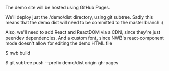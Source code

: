 The demo site will be hosted using GitHub Pages.

We'll deploy just the /demo/dist directory, using git subtree. Sadly this means
that the demo dist will need to be committed to the master branch :(

Also, we'll need to add React and ReactDOM via a CDN, since they're just peer/dev
dependencies. And a custom font, since NWB's react-component mode doesn't allow for editing the demo HTML file


$ nwb build

<!-- Copy this into the <head> of demo/dist/index.html -->
<script src="https://fb.me/react-0.14.7.min.js"></script>
<script src="https://fb.me/react-dom-0.14.7.min.js"></script>


$ git subtree push --prefix demo/dist origin gh-pages
